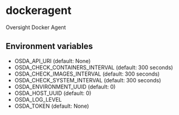# dockeragent

Oversight Docker Agent

## Environment variables

* OSDA_API_URI (default: None)
* OSDA_CHECK_CONTAINERS_INTERVAL (default: 300 seconds)
* OSDA_CHECK_IMAGES_INTERVAL (default: 300 seconds)
* OSDA_CHECK_SYSTEM_INTERVAL (default: 300 seconds)
* OSDA_ENVIRONMENT_UUID (default: 0)
* OSDA_HOST_UUID (default: 0)
* OSDA_LOG_LEVEL
* OSDA_TOKEN (default: None)
